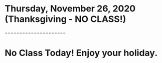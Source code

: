 # Thursday, November 26, 2020 (Thanksgiving - NO CLASS!)
=====================
# No Class Today! Enjoy your holiday.
